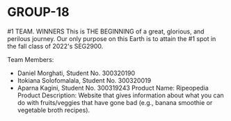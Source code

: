 # GROUP-18
#1 TEAM. WINNERS
This is THE BEGINNING of a great, glorious, and perilous journey. Our only purpose on this Earth is to attain the #1 spot in the fall class of 2022's SEG2900.

Team Members:
- Daniel Morghati, Student No. 300320190
- Itokiana Solofomalala, Student No. 300320019
- Aparna Kagini, Student No. 300319243
Product Name: Ripeopedia
Product Description: Website that gives information about what you can do with fruits/veggies that have gone bad (e.g., banana smoothie or vegetable broth recipes).

